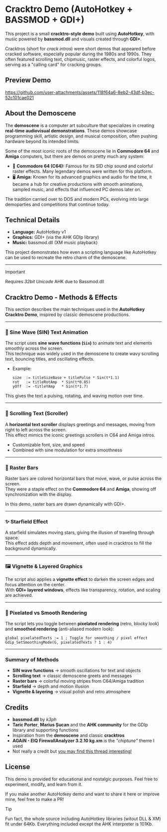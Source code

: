 # Cracktro Demo (AutoHotkey + BASSMOD + GDI+)

This project is a small **cracktro-style demo** built using **AutoHotkey**, with music powered by **bassmod.dll** and visuals created through **GDI+**.

Cracktros (short for *crack intros*) were short demos that appeared before cracked software, especially popular during the 1980s and 1990s. They often featured scrolling text, chipmusic, raster effects, and colorful logos, serving as a "calling card" for cracking groups.

## Preview Demo


https://github.com/user-attachments/assets/118f64a6-8eb2-43df-b3ec-52c101cae021


## About the Demoscene

The **demoscene** is a computer art subculture that specializes in creating **real-time audiovisual demonstrations**. These demos showcase programming skill, artistic design, and musical composition, often pushing hardware beyond its intended limits.

Some of the most iconic roots of the demoscene lie in **Commodore 64** and **Amiga** computers, but there are demos on pretty much any system:

- 🎨 **Commodore 64 (C64):** Famous for its SID chip sound and colorful raster effects. Many legendary demos were written for this platform.
- 🖥 **Amiga:** Known for its advanced graphics and audio for the time, it became a hub for creative productions with smooth animations, sampled music, and effects that influenced PC demos later on.

The tradition carried over to DOS and modern PCs, evolving into large demoparties and competitions that continue today.

## Technical Details

- **Language:** AutoHotkey v1
- **Graphics:** GDI+ (via the AHK GDIp library)
- **Music:** bassmod.dll (XM music playback)

This project demonstrates how even a scripting language like AutoHotkey can be used to recreate the retro charm of the demoscene.

---

> [!IMPORTANT]
> Requires *32bit Unicode* AHK due to Bassmod.dll

## Cracktro Demo - Methods & Effects

This section describes the main techniques used in the **AutoHotkey Cracktro Demo**, inspired by classic demoscene productions.

---

### 🎵 Sine Wave (SIN) Text Animation

The script uses **sine wave functions (`Sin`)** to animate text and elements smoothly across the screen.  
This technique was widely used in the demoscene to create wavy scrolling text, bouncing titles, and oscillating effects.

- Example:  
  
  ```autohotkey
  size  := titleSizeBase + titlePulse * Sin(t*1.1)
  rot   := titleRotAmp  * Sin(t*0.85)
  yOff  := -titleYAmp   * Sin(t*1.7)
  ```

This gives the text a pulsing, rotating, and waving motion over time.

---

### 📜 Scrolling Text (Scroller)

A **horizontal text scroller** displays greetings and messages, moving from right to left across the screen.  
This effect mimics the iconic greetings scrollers in C64 and Amiga intros.

- Customizable font, size, and speed
- Combined with sine modulation for extra smoothness

---

### 🌈 Raster Bars

Raster bars are colored horizontal bars that move, wave, or pulse across the screen.  
They were a staple effect on the **Commodore 64** and **Amiga**, showing off synchronization with the display.

In this demo, raster bars are drawn dynamically with GDI+.

---

### ✨ Starfield Effect

A starfield simulates moving stars, giving the illusion of traveling through space.  
This effect adds depth and movement, often used in cracktros to fill the background dynamically.

---

### 🖼 Vignette & Layered Graphics

The script also applies a **vignette effect** to darken the screen edges and focus attention on the center.  
With **GDI+ layered windows**, effects like transparency, rotation, and scaling are achieved.

---

### 🎨 Pixelated vs Smooth Rendering

The script lets you toggle between **pixelated rendering** (retro, blocky look) and **smoothed rendering** (anti-aliased modern look):

```autohotkey
global pixelatedTexts := 1 ; Toggle for smoothing / pixel effect
Gdip_SetSmoothingMode(G, pixelatedTexts ? 1 : 4)
```

---

### Summary of Methods

- **SIN wave functions** → smooth oscillations for text and objects  
- **Scrolling text** → classic demoscene greets and messages  
- **Raster bars** → colorful moving stripes from C64/Amiga tradition  
- **Starfield** → depth and motion illusion  
- **Vignette & layering** → visual polish and retro atmosphere  

## Credits

- **bassmod.dll** by *k3ph*
- **Taric Porter**, **Marius Șucan** and the **AHK community** for the GDIp library and supporting functions
- Inspiration from the **demoscene** and classic **cracktros**
- **AGAiN - EIQ FirewallAnalyzer 3.2.10 kg.xm** is the *"chiptune"* theme I used
- Not really a credit but [you may find this thread interesting!](https://www.autohotkey.com/boards/viewtopic.php?t=42047)

## License

This demo is provided for educational and nostalgic purposes. Feel free to experiment, modify, and learn from it.

If you make another AutoHotkey demo and want to share it here or improve mine, feel free to make a PR!



> [!TIP]
> Fun fact, the whole source including AutoHotkey libraries (witout DLL & XM) fit under 64Kb. Everything included except the AHK interpreter is 101Kb.
